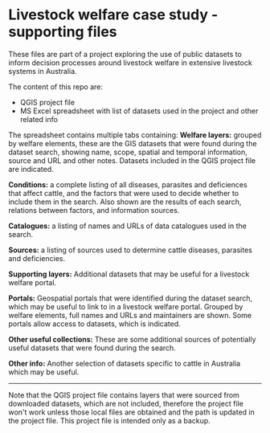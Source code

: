 # Livestock welfare case study - supporting files

These files are part of a project exploring the use of public datasets to inform decision processes around livestock welfare in extensive livestock systems in Australia. 

The content of this repo are:
- QGIS project file
- MS Excel spreadsheet with list of datasets used in the project and other related info

The spreadsheet contains multiple tabs containing:
**Welfare layers:** grouped by welfare elements, these are the GIS datasets that were found during the dataset search, showing name, scope, spatial and temporal information, source and URL and other notes. Datasets included in the QGIS project file are indicated.

**Conditions:** a complete listing of all diseases, parasites and deficiences that affect cattle, and the factors that were used to decide whether to include them in the search. Also shown are the results of each search, relations between factors, and information sources.

**Catalogues:** a listing of names and URLs of data catalogues used in the search.

**Sources:** a listing of sources used to determine cattle diseases, parasites and deficiencies.

**Supporting layers:** Additional datasets that may be useful for a livestock welfare portal.

**Portals:** Geospatial portals that were identified during the dataset search, which may be useful to link to in a livestock welfare portal. Grouped by welfare elements, full names and URLs and maintainers are shown. Some portals allow access to datasets, which is indicated.

**Other useful collections:** These are some additional sources of potentially useful datasets that were found during the search.

**Other info:** Another selection of datasets specific to cattle in Australia which may be useful.

---------------------

Note that the QGIS project file contains layers that were sourced from downloaded datasets, which are not included, therefore the project file won't work unless those local files are obtained and the path is updated in the project file. This project file is intended only as a backup.



